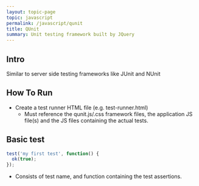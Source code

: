 ```yaml
---
layout: topic-page
topic: javascript
permalink: /javascript/qunit
title: QUnit
summary: Unit testing framework built by JQuery
---
```


## Intro
Similar to server side testing frameworks like JUnit and NUnit

## How To Run
* Create a test runner HTML file (e.g. test-runner.html)
  * Must reference the qunit.js/.css framework files, the application JS file(s) and the JS files containing the actual tests.
  
## Basic test
```javascript
test('my first test', function() {
  ok(true);
});
```
* Consists of test name, and function containing the test assertions.
